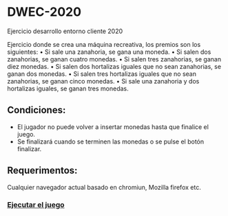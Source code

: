 # DWEC-2020
Ejercicio desarrollo entorno cliente 2020

Ejercicio donde se crea una máquina recreativa, los premios son los siguientes:
• Si sale una zanahoria, se gana una moneda.
• Si salen dos zanahorias, se ganan cuatro monedas.
• Si salen tres zanahorias, se ganan diez monedas.
• Si salen dos hortalizas iguales que no sean zanahorias, se ganan dos monedas.
• Si salen tres hortalizas iguales que no sean zanahorias, se ganan cinco monedas.
• Si sale una zanahoria y dos hortalizas iguales, se ganan tres monedas.


## Condiciones:
- El jugador no puede volver a insertar monedas hasta que finalice el juego.
- Se finalizará cuando se terminen las monedas o se pulse el botón finalizar.

## Requerimentos:

Cualquier navegador actual basado en chromiun, Mozilla firefox etc.

### [Ejecutar el juego](https://raw.githack.com/hongkfui/DWEC-2020/main/index.html)
